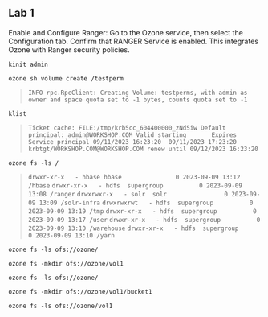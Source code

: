 ## Lab 1

Enable and Configure Ranger:
Go to the Ozone service, then select the Configuration tab.
Confirm that RANGER Service is enabled.
This integrates Ozone with Ranger security policies.



```console
kinit admin
``` 

```console
ozone sh volume create /testperm
``` 
> `INFO rpc.RpcClient: Creating Volume: testperms, with admin as owner and space quota set to -1 bytes, counts quota set to -1`

```console
klist
```
> `
Ticket cache: FILE:/tmp/krb5cc_604400000_zNd5iw
Default principal: admin@WORKSHOP.COM
Valid starting       Expires              Service principal
09/11/2023 16:23:20  09/11/2023 17:23:20  krbtgt/WORKSHOP.COM@WORKSHOP.COM renew until 09/12/2023 16:23:20
`
```console
ozone fs -ls /
```

> `drwxr-xr-x   - hbase hbase               0 2023-09-09 13:12 /hbase`
> `drwxr-xr-x   - hdfs  supergroup          0 2023-09-09 13:08 /ranger`
> `drwxrwxr-x   - solr  solr                0 2023-09-09 13:09 /solr-infra`
> `drwxrwxrwt   - hdfs  supergroup          0 2023-09-09 13:19 /tmp`
> `drwxr-xr-x   - hdfs  supergroup          0 2023-09-09 13:17 /user`
> `drwxr-xr-x   - hdfs  supergroup          0 2023-09-09 13:10 /warehouse`
> `drwxr-xr-x   - hdfs  supergroup          0 2023-09-09 13:10 /yarn`

```console
ozone fs -ls ofs://ozone/
```

```console
ozone fs -mkdir ofs://ozone/vol1
```

```console
ozone fs -ls ofs://ozone/
```

```console
ozone fs -mkdir ofs://ozone/vol1/bucket1
```

```console
ozone fs -ls ofs://ozone/vol1
```
